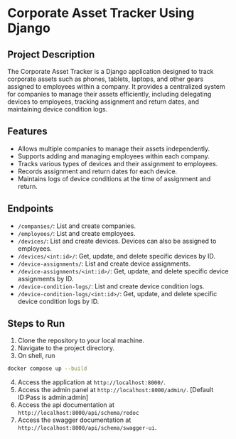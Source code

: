 # Corporate Asset Tracker Using Django

## Project Description
The Corporate Asset Tracker is a Django application designed to track corporate assets such as phones, tablets, laptops, and other gears assigned to employees within a company. It provides a centralized system for companies to manage their assets efficiently, including delegating devices to employees, tracking assignment and return dates, and maintaining device condition logs.

## Features
- Allows multiple companies to manage their assets independently.
- Supports adding and managing employees within each company.
- Tracks various types of devices and their assignment to employees.
- Records assignment and return dates for each device.
- Maintains logs of device conditions at the time of assignment and return.

## Endpoints
- `/companies/`: List and create companies.
- `/employees/`: List and create employees.
- `/devices/`: List and create devices. Devices can also be assigned to employees.
- `/devices/<int:id>/`: Get, update, and delete specific devices by ID.
- `/device-assignments/`: List and create device assignments.
- `/device-assignments/<int:id>/`: Get, update, and delete specific device assignments by ID.
- `/device-condition-logs/`: List and create device condition logs.
- `/device-condition-logs/<int:id>/`: Get, update, and delete specific device condition logs by ID.

## Steps to Run
1. Clone the repository to your local machine.
2. Navigate to the project directory.
3. On shell, run
```bash
docker compose up --build
```
4. Access the application at `http://localhost:8000/`.
5. Access the admin panel at `http://localhost:8000/admin/`. [Default ID:Pass is admin:admin]
6. Access the api documentation at `http://localhost:8000/api/schema/redoc`
7. Access the swagger documentation at `http://localhost:8000/api/schema/swagger-ui`.

